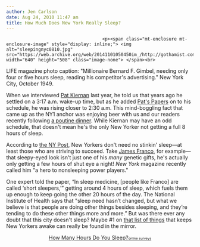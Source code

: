 ```yaml
---
author: Jen Carlson
date: Aug 24, 2010 11:47 am
title: How Much Does New York Really Sleep?
---
```


	
										<p><span class="mt-enclosure mt-enclosure-image" style="display: inline;"> <img alt="sleepingnyc0810.jpg" src="https://web.archive.org/web/20141101050450im_/http://gothamist.com/attachments/arts_jen/sleepingnyc0810.jpg" width="640" height="508" class="image-none"> </span><br>
<span class="photo_caption">LIFE magazine photo caption: &quot;Millionaire Bernard F. Gimbel, needing only four or five hours sleep, reading his competitor&apos;s advertising.&quot; New York City, October 1949.</span></p>

<p>When we interviewed <a href="https://web.archive.org/web/20141101050450/http://gothamist.com/2009/04/06/pat_kiernan_ny1_anchor.php">Pat Kiernan</a> last year, he told us that years ago he settled on a 3:17 a.m. wake-up time, but as he added <a href="https://web.archive.org/web/20141101050450/http://www.patspapers.com/blog/item/ny_post_on_pats_sleep_schedule/">Pat&apos;s Papers</a> on to his schedule, he was rising closer to 2:30 a.m. This mind-boggling fact that came up as the NY1 anchor was enjoying beer with us and our readers recently following <a href="https://web.archive.org/web/20141101050450/http://gothamist.com/2010/07/16/poutine.php">a poutine dinner</a>. While Kiernan may have an odd schedule, that doesn&apos;t mean he&apos;s the only New Yorker not getting a full 8 hours of sleep. </p>

<p>According to <a href="https://web.archive.org/web/20141101050450/http://www.nypost.com/p/entertainment/you_snooze_you_lose_gFLignlA4d2d5gfmiiVNpK">the NY Post</a>, New Yorkers don&apos;t need no stinkin&apos; sleep&#x2014;at least those who are striving to succeed. Take <a href="https://web.archive.org/web/20141101050450/http://gothamist.com/tags/jamesfranco">James Franco</a>, for example&#x2014;that sleepy-eyed look isn&apos;t just one of his <em>many</em> genetic gifts, he&apos;s actually only getting a few hours of shut eye a night! <em>New York</em> magazine recently called him &quot;a hero to nonsleeping power players.&quot;</p>

<p>One expert told the paper, &#x201C;In sleep medicine, [people like Franco] are called &#x2018;short sleepers,&#x2019;&#x201D; getting around 4 hours of sleep, which fuels them up enough to keep going the other 20 hours of the day. The National Institute of Health says that &quot;sleep need hasn&#x2019;t changed, but what we believe is that people are doing other things besides sleeping, and they&#x2019;re tending to do these other things more and more.&#x201D; But was there ever any doubt that this city doesn&apos;t sleep? Maybe #1 on <a href="https://web.archive.org/web/20141101050450/http://gothamist.com/2009/05/08/what_wakes_you_up_new_york.php">that list of things</a> that keeps New Yorkers awake can really be found in the mirror.</p>

<center><script type="text/javascript" charset="utf-8" src="https://web.archive.org/web/20141101050450js_/http://static.polldaddy.com/p/3666681.js"></script>
<noscript>
	<a href="https://web.archive.org/web/20141101050450/http://polldaddy.com/poll/3666681/">How Many Hours Do You Sleep?</a><span style="font-size:9px;"><a href="https://web.archive.org/web/20141101050450/http://polldaddy.com/features-surveys/">online surveys</a></span>
</noscript></center>					
										
									
				